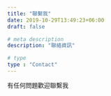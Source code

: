 ```yaml
---
title: "聯繫我"
date: 2019-10-29T13:49:23+06:00
draft: false

# meta description
description: "聯絡資訊"

# type
type : "Contact"
---
```


有任何問題歡迎聯繫我